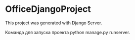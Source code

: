 # OfficeDjangoProject
This project was generated with Django Server.

Команда для запуска проекта python manage.py runserver.

